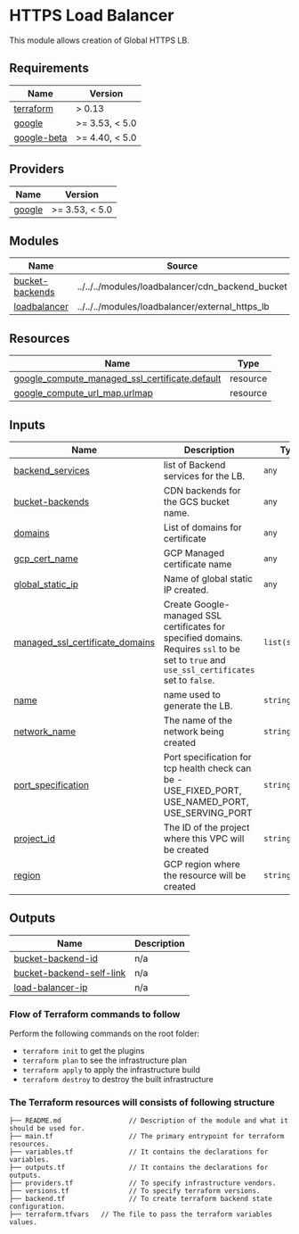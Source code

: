 # HTTPS Load Balancer

This module allows creation of Global HTTPS LB.
## Requirements

| Name | Version |
|------|---------|
| <a name="requirement_terraform"></a> [terraform](#requirement\_terraform) | > 0.13 |
| <a name="requirement_google"></a> [google](#requirement\_google) | >= 3.53, < 5.0 |
| <a name="requirement_google-beta"></a> [google-beta](#requirement\_google-beta) | >= 4.40, < 5.0 |

## Providers

| Name | Version |
|------|---------|
| <a name="provider_google"></a> [google](#provider\_google) | >= 3.53, < 5.0 |

## Modules

| Name | Source | Version |
|------|--------|---------|
| <a name="module_bucket-backends"></a> [bucket-backends](#module\_bucket-backends) | ../../../modules/loadbalancer/cdn_backend_bucket | n/a |
| <a name="module_loadbalancer"></a> [loadbalancer](#module\_loadbalancer) | ../../../modules/loadbalancer/external_https_lb | n/a |

## Resources

| Name | Type |
|------|------|
| [google_compute_managed_ssl_certificate.default](https://registry.terraform.io/providers/hashicorp/google/latest/docs/resources/compute_managed_ssl_certificate) | resource |
| [google_compute_url_map.urlmap](https://registry.terraform.io/providers/hashicorp/google/latest/docs/resources/compute_url_map) | resource |

## Inputs

| Name | Description | Type | Default | Required |
|------|-------------|------|---------|:--------:|
| <a name="input_backend_services"></a> [backend\_services](#input\_backend\_services) | list of Backend services for the LB. | `any` | n/a | yes |
| <a name="input_bucket-backends"></a> [bucket-backends](#input\_bucket-backends) | CDN backends for the GCS bucket name. | `any` | n/a | yes |
| <a name="input_domains"></a> [domains](#input\_domains) | List of domains for certificate | `any` | n/a | yes |
| <a name="input_gcp_cert_name"></a> [gcp\_cert\_name](#input\_gcp\_cert\_name) | GCP Managed certificate name | `any` | n/a | yes |
| <a name="input_global_static_ip"></a> [global\_static\_ip](#input\_global\_static\_ip) | Name of global static IP created. | `any` | n/a | yes |
| <a name="input_managed_ssl_certificate_domains"></a> [managed\_ssl\_certificate\_domains](#input\_managed\_ssl\_certificate\_domains) | Create Google-managed SSL certificates for specified domains. Requires `ssl` to be set to `true` and `use_ssl_certificates` set to `false`. | `list(string)` | `[]` | no |
| <a name="input_name"></a> [name](#input\_name) | name used to generate the LB. | `string` | n/a | yes |
| <a name="input_network_name"></a> [network\_name](#input\_network\_name) | The name of the network being created | `string` | n/a | yes |
| <a name="input_port_specification"></a> [port\_specification](#input\_port\_specification) | Port specification for tcp health check can be - USE\_FIXED\_PORT, USE\_NAMED\_PORT, USE\_SERVING\_PORT | `string` | `"USE_SERVING_PORT"` | no |
| <a name="input_project_id"></a> [project\_id](#input\_project\_id) | The ID of the project where this VPC will be created | `string` | n/a | yes |
| <a name="input_region"></a> [region](#input\_region) | GCP region where the resource will be created | `string` | n/a | yes |

## Outputs

| Name | Description |
|------|-------------|
| <a name="output_bucket-backend-id"></a> [bucket-backend-id](#output\_bucket-backend-id) | n/a |
| <a name="output_bucket-backend-self-link"></a> [bucket-backend-self-link](#output\_bucket-backend-self-link) | n/a |
| <a name="output_load-balancer-ip"></a> [load-balancer-ip](#output\_load-balancer-ip) | n/a |


### Flow of Terraform commands to follow
Perform the following commands on the root folder:

- `terraform init` to get the plugins
- `terraform plan` to see the infrastructure plan
- `terraform apply` to apply the infrastructure build
- `terraform destroy` to destroy the built infrastructure

### The Terraform resources will consists of following structure
```
├── README.md                 // Description of the module and what it should be used for.
├── main.tf                   // The primary entrypoint for terraform resources.
├── variables.tf              // It contains the declarations for variables.
├── outputs.tf                // It contains the declarations for outputs.
├── providers.tf              // To specify infrastructure vendors.
├── versions.tf               // To specify terraform versions.
├── backend.tf                // To create terraform backend state configuration.
├── terraform.tfvars   // The file to pass the terraform variables values.
```
